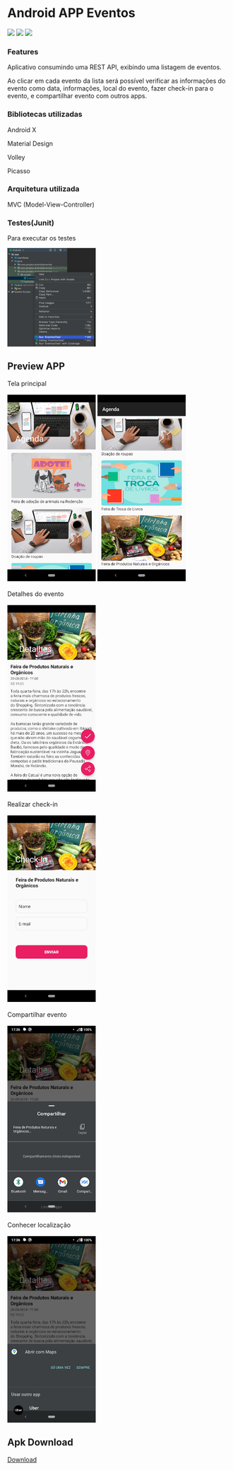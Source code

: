 
# Android APP Eventos

<img src="https://img.shields.io/badge/sdk-19-green"/> <img src="https://img.shields.io/badge/sdk-30-blue"/> <img src="https://img.shields.io/badge/java-support-green"/> 



### Features
Aplicativo consumindo uma REST API, exibindo uma listagem de eventos.

Ao clicar em cada evento da lista será possível verificar as informações do evento como data, informações, local do evento, fazer check-in para o evento, e compartilhar evento com outros apps.

### Bibliotecas utilizadas
Android X

Material Design

Volley

Picasso


### Arquitetura utilizada
MVC (Model-View-Controller)
<br>

### Testes(Junit)
Para executar os testes

<img src="https://github.com/mayconeves/AndroidAPPEventos/blob/master/imgs/Run_teste.png?raw=true" width="200px">

## Preview APP
Tela principal
<br>
<br>
<img src="https://github.com/mayconeves/AndroidAPPEventos/blob/master/imgs/Principal%20A.png?raw=true" width="200px">
<img src="https://github.com/mayconeves/AndroidAPPEventos/blob/master/imgs/Principal%20B.png?raw=true" width="200px">
<br>
<br>
Detalhes do evento
<br>
<br>
<img src="https://github.com/mayconeves/AndroidAPPEventos/blob/master/imgs/Detalhes.png?raw=true" width="200px">
<br>
<br>
Realizar check-in
<br>
<br>
<img src="https://raw.githubusercontent.com/mayconeves/AndroidAPPEventos/master/imgs/Check-in.png" width="200px">
<br>
<br>
Compartilhar evento
<br>
<br>
<img src="https://github.com/mayconeves/AndroidAPPEventos/blob/master/imgs/Compartilhar.png" width="200px">
<br>
<br>
Conhecer localização
<br>
<br>
<img src="https://github.com/mayconeves/AndroidAPPEventos/blob/master/imgs/Maps.png?raw=true" width="200px">
<br>


## Apk Download
<a href="https://github.com/mayconeves/AndroidAPPEventos/raw/master/app-release/app-release.apk">Download</a>


